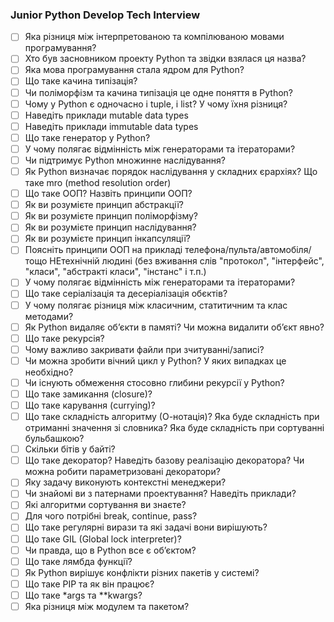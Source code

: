 ### Junior Python Develop Tech Interview

- [ ] Яка різниця між інтерпретованою та компілюваною мовами програмування?
- [ ] Хто був засновником проекту Python та звідки взялася ця назва?
- [ ] Яка мова програмування стала ядром для Python?
- [ ] Що таке качина типізація?
- [ ] Чи поліморфізм та качина типізація це одне поняття в Python?
- [ ] Чому у Python є одночасно і tuple, і list? У чому їхня різниця?
- [ ] Наведіть приклади mutable data types
- [ ] Наведіть приклади immutable data types
- [ ] Що таке генератор у Python?
- [ ] У чому полягає відмінність між генераторами та ітераторами?
- [ ] Чи підтримує Python множинне наслідування?
- [ ] Як Python визначає порядок наслідування у складних єрархіях? Що таке mro (method resolution order)
- [ ] Що таке ООП? Назвіть принципи ООП?
- [ ] Як ви розумієте принцип абстракції?
- [ ] Як ви розумієте принцип поліморфізму?
- [ ] Як ви розумієте принцип наслідування?
- [ ] Як ви розумієте принцип інкапсуляції?
- [ ] Поясніть принципи ООП на прикладі телефона/пульта/автомобіля/тощо НЕтехнічній людині (без вживання слів "протокол", "інтерфейс", "класи", "абстракті класи", "інстанс" і т.п.)
- [ ] У чому полягає відмінність між генераторами та ітераторами?
- [ ] Що таке серіалізація та десеріалізація обєктів?
- [ ] У чому полягає різниця між класичним, статитичним та клас методами?
- [ ] Як Python видаляє обʼєкти в памяті? Чи можна видалити обʼєкт явно?
- [ ] Що таке рекурсія?
- [ ] Чому важливо закривати файли при зчитуванні/записі?
- [ ] Чи можна зробити вічний цикл у Python? У яких випадках це необхідно?
- [ ] Чи існують обмеження стосовно глибини рекурсії у Python?
- [ ] Що таке замикання (closure)?
- [ ] Що таке карування (currying)?
- [ ] Що таке складність алгоритму (О-нотація)? Яка буде складність при отриманні значення зі словника? Яка буде складність при сортуванні бульбашкою?
- [ ] Скільки бітів у байті?
- [ ] Що таке декоратор? Наведіть базову реалізацію декоратора? Чи можна робити параметризовані декоратори?
- [ ] Яку задачу виконують контекстні менеджери?
- [ ] Чи знайомі ви з патернами проектування? Наведіть приклади?
- [ ] Які алгоритми сортування ви знаєте?
- [ ] Для чого потрібні break, continue, pass?
- [ ] Що таке регулярні вирази та які задачі вони вирішують?
- [ ] Що таке GIL (Global lock interpreter)?
- [ ] Чи правда, що в Python все є обʼєктом?
- [ ] Що таке лямбда функції?
- [ ] Як Python вирішує конфлікти різних пакетів у системі?
- [ ] Що таке PIP та як він працює?
- [ ] Що таке *args та **kwargs?
- [ ] Яка різниця між модулем та пакетом?
